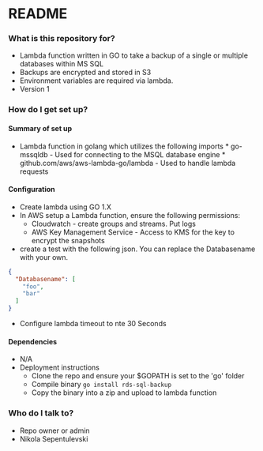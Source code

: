 # README #

### What is this repository for? ###

* Lambda function written in GO to take a backup of a single or multiple databases within MS SQL
* Backups are encrypted and stored in S3
* Environment variables are required via lambda.
* Version 1

### How do I get set up? ###

#### Summary of set up ####
* Lambda function in golang which utilizes the following imports
      * go-mssqldb - Used for connecting to the MSQL database engine
      * github.com/aws/aws-lambda-go/lambda - Used to handle lambda requests
#### Configuration ####
* Create lambda using GO 1.X
* In AWS setup a Lambda function, ensure the following permissions:
    * Cloudwatch - create groups and streams. Put logs
    * AWS Key Management Service - Access to KMS for the key to encrypt the snapshots
* create a test with the following json. You can replace the Databasename with your own.
```json
{
  "Databasename": [
    "foo",
    "bar"
  ]
}
```
* Configure lambda timeout to nte 30 Seconds
#### Dependencies ####
* N/A
* Deployment instructions
  * Clone the repo and ensure your $GOPATH is set to the 'go' folder
  * Compile binary `go install rds-sql-backup`
  * Copy the binary into a zip and upload to lambda function

### Who do I talk to? ###

* Repo owner or admin
* Nikola Sepentulevski
